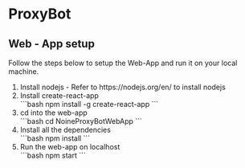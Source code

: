 # ProxyBot

## Web - App setup
<p>Follow the steps below to setup the Web-App and run it on your local machine. </p>
<ol>
<li>Install nodejs - Refer to https://nodejs.org/en/ to install nodejs</li>
<li>Install create-react-app
<br/>
```bash
npm install -g create-react-app
```
</li>
<li>cd into the web-app</li>
```bash
cd NoineProxyBotWebApp
```
<li>Install all the dependencies
<br/>
```bash
npm install
```
</li>
<li>Run the web-app on localhost
<br/>
```bash
npm start
```
</li>
</ol>
